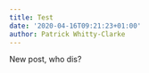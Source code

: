 ```yaml
---
title: Test
date: '2020-04-16T09:21:23+01:00'
author: Patrick Whitty-Clarke
---
```

New post, who dis?